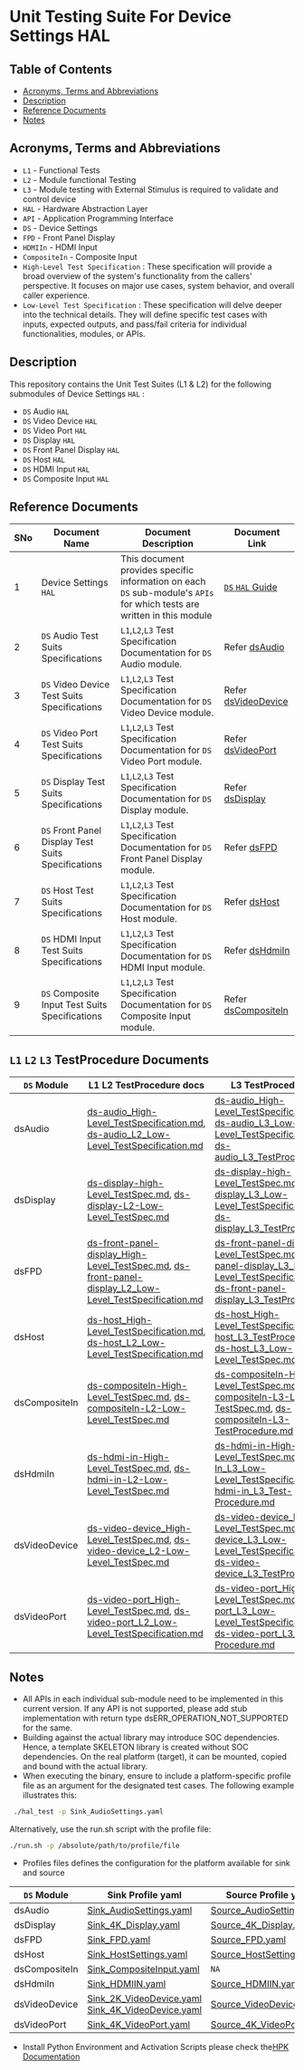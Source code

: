 # Unit Testing Suite For Device Settings HAL

## Table of Contents

- [Acronyms, Terms and Abbreviations](#acronyms-terms-and-abbreviations)
- [Description](#description)
- [Reference Documents](#reference-documents)
- [Notes](#notes)

## Acronyms, Terms and Abbreviations

- `L1`  - Functional Tests
- `L2`  - Module functional Testing
- `L3`  - Module testing with External Stimulus is required to validate and control device
- `HAL` - Hardware Abstraction Layer
- `API` - Application Programming Interface
- `DS`  - Device Settings
- `FPD` - Front Panel Display
- `HDMIIn` - HDMI Input
- `CompositeIn` - Composite Input
- `High-Level Test Specification` : These specification will provide a broad overview of the system's functionality from the callers' perspective. It focuses on major use cases, system behavior, and overall caller experience.
- `Low-Level Test Specification` : These specification will delve deeper into the technical details. They will define specific test cases with inputs, expected outputs, and pass/fail criteria for individual functionalities, modules, or APIs.

## Description

This repository contains the Unit Test Suites (L1 & L2) for the following submodules of Device Settings  `HAL` :

- `DS` Audio `HAL`
- `DS` Video Device `HAL`
- `DS` Video Port `HAL`
- `DS` Display `HAL`
- `DS` Front Panel Display `HAL`
- `DS` Host `HAL`
- `DS` HDMI Input `HAL`
- `DS` Composite Input `HAL`

## Reference Documents

|SNo|Document Name|Document Description|Document Link|
|---|-------------|--------------------|-------------|
|1|Device Settings `HAL`|This document provides specific information on each `DS` sub-module's `APIs` for which tests are written in this module|[`DS` `HAL` Guide](https://github.com/rdkcentral/rdk-halif-device_settings/blob/main/docs/pages/README.md)|
|2|`DS` Audio Test Suits Specifications |`L1`,`L2`,`L3` Test Specification Documentation for `DS` Audio module.|Refer [dsAudio](#l1-l2-l3-testprocedure-documents)|
|3|`DS` Video Device Test Suits Specifications |`L1`,`L2`,`L3` Test Specification Documentation for `DS` Video Device module.|Refer [dsVideoDevice](#l1-l2-l3-testprocedure-documents)|
|4|`DS` Video Port  Test Suits Specifications |`L1`,`L2`,`L3` Test Specification Documentation for `DS` Video Port  module.|Refer [dsVideoPort](#l1-l2-l3-testprocedure-documents)|
|5|`DS` Display Test Suits Specifications |`L1`,`L2`,`L3` Test Specification Documentation for `DS` Display module.|Refer [dsDisplay](#l1-l2-l3-testprocedure-documents)|
|6|`DS` Front Panel Display Test Suits Specifications |`L1`,`L2`,`L3` Test Specification Documentation for `DS` Front Panel Display module.|Refer [dsFPD](#l1-l2-l3-testprocedure-documents)|
|7|`DS` Host Test Suits Specifications |`L1`,`L2`,`L3` Test Specification Documentation for `DS` Host module.|Refer [dsHost](#l1-l2-l3-testprocedure-documents)|
|8|`DS` HDMI Input Test Suits Specifications |`L1`,`L2`,`L3` Test Specification Documentation for `DS` HDMI Input module.|Refer [dsHdmiIn](#l1-l2-l3-testprocedure-documents)|
|9|`DS` Composite Input Test Suits Specifications |`L1`,`L2`,`L3` Test Specification Documentation for `DS` Composite Input module.|Refer [dsCompositeIn](#l1-l2-l3-testprocedure-documents)|

## `L1` `L2` `L3` TestProcedure Documents

|`DS` Module|L1 L2 TestProcedure docs|L3 TestProcedure docs|
|-----------|------------------------|---------------------|
|dsAudio|[ds-audio_High-Level_TestSpecification.md](./docs/pages/dsAudio/ds-audio_High-Level_TestSpecification.md), [ds-audio_L2_Low-Level_TestSpecification.md](./docs/pages/dsAudio/ds-audio_L2_Low-Level_TestSpecification.md)|[ds-audio_High-Level_TestSpecification.md](./docs/pages/dsAudio/ds-audio_High-Level_TestSpecification.md), [ds-audio_L3_Low-Level_TestSpecification.md](./docs/pages/dsAudio/ds-audio_L3_Low-Level_TestSpecification.md), [ds-audio_L3_TestProcedure.md](./docs/pages/dsAudio/ds-audio_L3_TestProcedure.md)|
|dsDisplay|[ds-display-high-Level_TestSpec.md](./docs/pages/dsDisplay/ds-display-high-Level_TestSpec.md),  [ds-display-L2-Low-Level_TestSpec.md](./docs/pages/dsDisplay/ds-display-L2-Low-Level_TestSpec.md)|[ds-display-high-Level_TestSpec.md](./docs/pages/dsDisplay/ds-display-high-Level_TestSpec.md), [ds-display_L3_Low-Level_TestSpecification.md](./docs/pages/dsDisplay/ds-display_L3_Low-Level_TestSpecification.md), [ds-display_L3_TestProcedure.md](./docs/pages/dsDisplay/ds-display_L3_TestProcedure.md)|
|dsFPD|[ds-front-panel-display_High-Level_TestSpec.md](./docs/pages/dsFPD/ds-front-panel-display_High-Level_TestSpec.md), [ds-front-panel-display_L2_Low-Level_TestSpecification.md](./docs/pages/dsFPD/ds-front-panel-display_L2_Low-Level_TestSpecification.md)|[ds-front-panel-display_High-Level_TestSpec.md](./docs/pages/dsFPD/ds-front-panel-display_High-Level_TestSpec.md), [ds-front-panel-display_L3_Low-Level_TestSpecification.md](./docs/pages/dsFPD/ds-front-panel-display_L3_Low-Level_TestSpecification.md), [ds-front-panel-display_L3_TestProcedure.md](./docs/pages/dsFPD/ds-front-panel-display_L3_TestProcedure.md)|
|dsHost|[ds-host_High-Level_TestSpecification.md](./docs/pages/dsHost/ds-host_High-Level_TestSpecification.md), [ds-host_L2_Low-Level_TestSpecification.md](./docs/pages/dsHost/ds-host_L2_Low-Level_TestSpecification.md)|[ds-host_High-Level_TestSpecification.md](./docs/pages/dsHost/ds-host_High-Level_TestSpecification.md),[ds-host_L3_TestProcedure.md](./docs/pages/dsHost/ds-host_L3_TestProcedure.md), [ds-host_L3_Low-Level_TestSpec.md](./docs/pages/dsHost/ds-host_L3_Low-Level_TestSpec.md)|
|dsCompositeIn|[ds-compositeIn-High-Level_TestSpec.md](./docs/pages/dsCompositeIn/ds-compositeIn-High-Level_TestSpec.md), [ds-compositeIn-L2-Low-Level_TestSpec.md](./docs/pages/dsCompositeIn/ds-compositeIn-L2-Low-Level_TestSpec.md)|[ds-compositeIn-High-Level_TestSpec.md](./docs/pages/dsCompositeIn/ds-compositeIn-High-Level_TestSpec.md), [ds-compositeIn-L3-Low-Level-TestSpec.md](./docs/pages/dsCompositeIn/ds-compositeIn-L3-Low-Level-TestSpec.md), [ds-compositeIn-L3-TestProcedure.md](./docs/pages/dsCompositeIn/ds-compositeIn-L3-TestProcedure.md)|
|dsHdmiIn|[ds-hdmi-in-High-Level_TestSpec.md](./docs/pages/dsHDMIIn/ds-hdmi-in-High-Level_TestSpec.md), [ds-hdmi-in-L2-Low-Level_TestSpec.md](./docs/pages/dsHDMIIn/ds-hdmi-in-L2-Low-Level_TestSpec.md)|[ds-hdmi-in-High-Level_TestSpec.md](./docs/pages/dsHDMIIn/ds-hdmi-in-High-Level_TestSpec.md), [ds-Hdmi-In_L3_Low-Level_TestSpecification.md](./docs/pages/dsHDMIIn/ds-Hdmi-In_L3_Low-Level_TestSpecification.md)[ds-hdmi-in_L3_Test-Procedure.md](./docs/pages/dsHDMIIn/ds-hdmi-in_L3_Test-Procedure.md)|
|dsVideoDevice|[ds-video-device_High-Level_TestSpec.md](./docs/pages/dsVideoDevice/ds-video-device_High-Level_TestSpec.md), [ds-video-device_L2-Low-Level_TestSpec.md](./docs/pages/dsVideoDevice/ds-video-device_L2-Low-Level_TestSpec.md)|[ds-video-device_High-Level_TestSpec.md](./docs/pages/dsVideoDevice/ds-video-device_High-Level_TestSpec.md), [ds-video-device_L3_Low-Level_TestSpecification.md](./docs/pages/dsVideoDevice/ds-video-device_L3_Low-Level_TestSpecification.md), [ds-video-device_L3_TestProcedure.md](./docs/pages/dsVideoDevice/ds-video-device_L3_TestProcedure.md)|
|dsVideoPort|[ds-video-port_High-Level_TestSpec.md](./docs/pages/dsVideoPort/ds-video-port_High-Level_TestSpec.md), [ds-video-port_L2_Low-Level_TestSpecification.md](./docs/pages/dsVideoPort/ds-video-port_L2_Low-Level_TestSpecification.md)|[ds-video-port_High-Level_TestSpec.md](./docs/pages/dsVideoPort/ds-video-port_High-Level_TestSpec.md), [ds-video-port_L3_Low-Level_TestSpecification.md](./docs/pages/dsVideoPort/ds-video-port_L3_Low-Level_TestSpecification.md), [ds-video-port_L3_Test-Procedure.md](./docs/pages/dsVideoPort/ds-video-port_L3_Test-Procedure.md)|

## Notes

- All APIs in each individual sub-module need to be implemented in this current version. If any API is not supported, please add stub implementation with return type dsERR_OPERATION_NOT_SUPPORTED for the same.
- Building against the actual library may introduce SOC dependencies. Hence, a template SKELETON library is created without SOC dependencies. On the real platform (target), it can be mounted, copied and bound with the actual library.
- When executing the binary, ensure to include a platform-specific profile file as an argument for the designated test cases. The following example illustrates this:

```bash
 ./hal_test -p Sink_AudioSettings.yaml
 ```

Alternatively, use the run.sh script with the profile file:

```bash
./run.sh -p /absolute/path/to/profile/file
 ```

- Profiles files defines the configuration for the platform available for sink and source

|`DS` Module|Sink Profile yaml|Source Profile yaml|
|-----------|-----------------|-------------------|
|dsAudio|[Sink_AudioSettings.yaml](./profiles/sink/Sink_AudioSettings.yaml)|[Source_AudioSettings.yaml](./profiles/source/Source_AudioSettings.yaml)|
|dsDisplay|[Sink_4K_Display.yaml](./profiles/sink/Sink_4K_Display.yaml)|[Source_4K_Display.yaml](./profiles/source/Source_4K_Display.yaml)|
|dsFPD|[Sink_FPD.yaml](./profiles/sink/Sink_FPD.yaml)|[Source_FPD.yaml](./profiles/source/Source_FPD.yaml)|
|dsHost|[Sink_HostSettings.yaml](./profiles/sink/Sink_HostSettings.yaml)|[Source_HostSettings.yaml](./profiles/source/Source_HostSettings.yaml)|
|dsCompositeIn|[Sink_CompositeInput.yaml](./profiles/sink/Sink_CompositeInput.yaml)|`NA`|
|dsHdmiIn|[Sink_HDMIIN.yaml](./profiles/sink/Sink_HDMIIN.yaml)|[Source_HDMIIN.yaml](./profiles/source/Source_HDMIIN.yaml)|
|dsVideoDevice|[Sink_2K_VideoDevice.yaml](./profiles/sink/Sink_2K_VideoDevice.yaml) [Sink_4K_VideoDevice.yaml](./profiles/sink/Sink_4K_VideoDevice.yaml)|[Source_VideoDevice.yaml](./profiles/source/Source_VideoDevice.yaml)|
|dsVideoPort|[Sink_4K_VideoPort.yaml](./profiles/sink/Sink_4K_VideoPort.yaml)|[Source_4K_VideoPort.yaml](./profiles/source/Source_4K_VideoPort.yaml)|

- Install Python Environment and Activation Scripts please check the[HPK Documentation](https://github.com/rdkcentral/rdk-hpk-documentation/blob/main/README.md)
